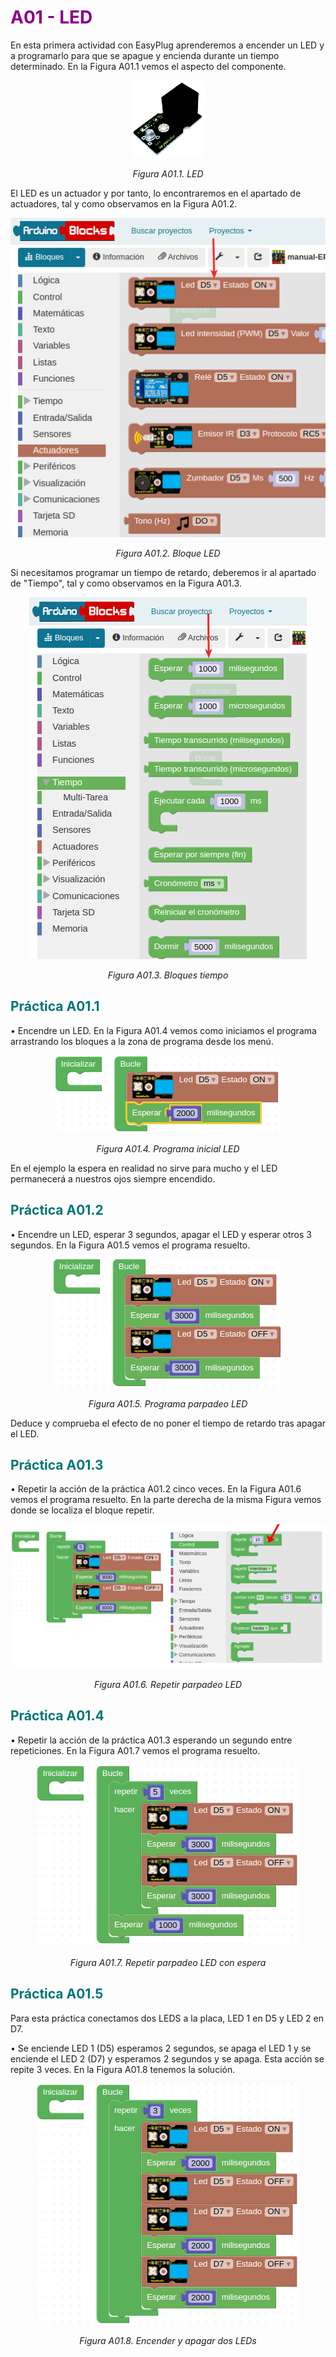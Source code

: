 # <FONT COLOR=#8B008B>A01 - LED</font>
En esta primera actividad con EasyPlug aprenderemos a encender un LED y a programarlo para que se apague y encienda durante un tiempo determinado. En la Figura A01.1 vemos el aspecto del componente.

<center>

![LED](../img/A01/FA01_1.png)

*Figura A01.1. LED*

</center>

El LED es un actuador y por tanto, lo encontraremos en el apartado de actuadores, tal y como observamos en la Figura A01.2.

<center>

![Bloque LED](../img/A01/FA01_2.png)

*Figura A01.2. Bloque LED*

</center>

Si necesitamos programar un tiempo de retardo, deberemos ir al apartado de "Tiempo", tal y como observamos en la Figura A01.3.

<center>

![Bloques tiempo](../img/A01/FA01_3.png)

*Figura A01.3. Bloques tiempo*

</center>

## <FONT COLOR=#007575>**Práctica A01.1**</font>

• Encendre un LED. En la Figura A01.4 vemos como iniciamos el programa arrastrando los bloques a la zona de programa desde los menú.

<center>

![Programa inicial LED](../img/A01/FA01_4.png)

*Figura A01.4. Programa inicial LED*

</center>

En el ejemplo la espera en realidad no sirve para mucho y el LED permanecerá a nuestros ojos siempre encendido.

## <FONT COLOR=#007575>**Práctica A01.2**</font>

• Encendre un LED, esperar 3 segundos, apagar el LED y esperar otros 3 segundos. En la Figura A01.5 vemos el programa resuelto.

<center>

![Programa parpadeo LED](../img/A01/FA01_5.png)

*Figura A01.5. Programa parpadeo LED*

</center>

Deduce y comprueba el efecto de no poner el tiempo de retardo tras apagar el LED.

## <FONT COLOR=#007575>**Práctica A01.3**</font>

• Repetir la acción de la práctica A01.2 cinco veces. En la Figura A01.6 vemos el programa resuelto. En la parte derecha de la misma Figura vemos donde se localiza el bloque repetir.

<center>

![Repetir parpadeo LED](../img/A01/FA01_6.png)

*Figura A01.6. Repetir parpadeo LED*

</center>

## <FONT COLOR=#007575>**Práctica A01.4**</font>

• Repetir la acción de la práctica A01.3 esperando un segundo entre repeticiones. En la Figura A01.7 vemos el programa resuelto.

<center>

![Repetir parpadeo LED con espera](../img/A01/FA01_7.png)

*Figura A01.7. Repetir parpadeo LED con espera*

</center>

## <FONT COLOR=#007575>**Práctica A01.5**</font>
Para esta práctica conectamos dos LEDS a la placa, LED 1 en D5 y LED 2 en D7.

• Se enciende LED 1 (D5) esperamos 2 segundos, se apaga el LED 1 y se enciende el LED 2 (D7) y esperamos 2 segundos y se apaga. Esta acción se repite 3 veces. En la Figura A01.8 tenemos la solución.

<center>

![Encender y apagar dos LEDs](../img/A01/FA01_8.png)

*Figura A01.8. Encender y apagar dos LEDs*

</center>
